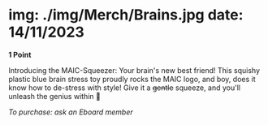 img: ./img/Merch/Brains.jpg
date: 14/11/2023
===
**1 Point**

Introducing the MAIC-Squeezer: Your brain's new best friend! This squishy plastic blue brain stress toy proudly rocks the MAIC logo, and boy, does it know how to de-stress with style! Give it a ~~gentle~~ squeeze, and you'll unleash the genius within 💙

*To purchase: ask an Eboard member*
